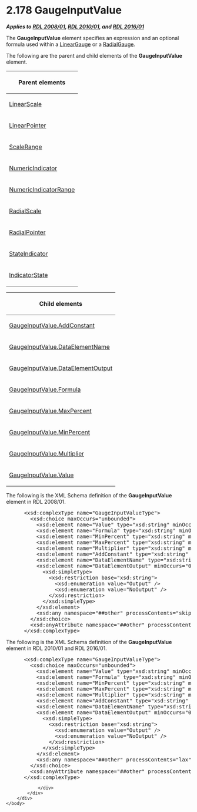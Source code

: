 <html dir="LTR" xmlns:mshelp="http://msdn.microsoft.com/mshelp" xmlns:ddue="http://ddue.schemas.microsoft.com/authoring/2003/5" xmlns:xlink="http://www.w3.org/1999/xlink" xmlns:tool="http://www.microsoft.com/tooltip">
    <head>
        <meta http-equiv="Content-Type" content="text/html; CHARSET=utf-8"></meta>
        <meta name="save" content="history"></meta>
        <title>2.178 GaugeInputValue</title>
        <xml>
            <mshelp:toctitle title="2.178 GaugeInputValue"></mshelp:toctitle>
            <mshelp:rltitle title="[MS-RDL]: GaugeInputValue"></mshelp:rltitle>
            <mshelp:keyword index="A" term="9463d0dc-2309-420e-994e-47562e7670a1"></mshelp:keyword>
            <mshelp:attr name="DCSext.ContentType" value="open specification"></mshelp:attr>
            <mshelp:attr name="AssetID" value="9463d0dc-2309-420e-994e-47562e7670a1"></mshelp:attr>
            <mshelp:attr name="TopicType" value="kbRef"></mshelp:attr>
            <mshelp:attr name="DCSext.Title" value="[MS-RDL]: GaugeInputValue" />
        </xml>
    </head>
    <body>
        <div id="header">
            <h1 class="heading">2.178 GaugeInputValue</h1>
        </div>
        <div id="mainSection">
            <div id="mainBody">
                <div id="allHistory" class="saveHistory"></div>
                <div id="sectionSection0" class="section" name="collapseableSection">
                    

<p><b><i>Applies to </i></b><a href="1e855f94-4617-47e4-b89e-0856c6cb420f.html"><b><i>RDL 2008/01</i></b></a><b><i>,
</i></b><a href="3428e690-a348-4ec7-8a6a-8efb42d2cdee.html"><b><i>RDL 2010/01</i></b></a><b><i>,
and </i></b><a href="52ce3983-2bfc-4e72-9359-42aaf5fe4509.html"><b><i>RDL 2016/01</i></b></a></p>

<p>The <b>GaugeInputValue</b> element specifies an expression
and an optional formula used within a <a href="021b569b-07ae-462a-ac62-d3ab51f183f5.html">LinearGauge</a> or a <a href="2e113607-ee33-4abd-9ae3-6607c10d3c8a.html">RadialGauge</a>. </p>

<p>The following are the parent and child elements of the <b>GaugeInputValue</b>
element.</p>

<table>
 <thead>
  <tr>
   <th>
   <p>Parent elements</p>
   </th>
  </tr>
 </thead>
 <tr>
  <td>
  <p><a href="744f8b40-7ad5-4652-94a1-76ae5df59389.html">LinearScale</a></p>
  </td>
 </tr>
 <tr>
  <td>
  <p><a href="19cdf02f-fcd5-41ca-b086-355eedb983b6.html">LinearPointer</a></p>
  </td>
 </tr>
 <tr>
  <td>
  <p><a href="56ed5aad-f1b1-4463-a987-8f02cea49950.html">ScaleRange</a></p>
  </td>
 </tr>
 <tr>
  <td>
  <p><a href="c5c791ef-1846-44ce-98ee-458cb4611d5d.html">NumericIndicator</a></p>
  </td>
 </tr>
 <tr>
  <td>
  <p><a href="3ebf4cc8-aa9f-4dfe-a97d-df0d02d74e36.html">NumericIndicatorRange</a></p>
  </td>
 </tr>
 <tr>
  <td>
  <p><a href="86468d9f-c561-4b50-a689-5dfccfde8495.html">RadialScale</a></p>
  </td>
 </tr>
 <tr>
  <td>
  <p><a href="1446314e-813e-42f0-9a28-f1b96fd3a0da.html">RadialPointer</a></p>
  </td>
 </tr>
 <tr>
  <td>
  <p><a href="a2711217-7047-4b0a-86d1-d01b5479e2cb.html">StateIndicator</a></p>
  </td>
 </tr>
 <tr>
  <td>
  <p><a href="b01d342e-1604-47c5-b90b-a4ce7bfd441c.html">IndicatorState</a></p>
  </td>
 </tr>
</table>

<p> </p>

<table>
 <thead>
  <tr>
   <th>
   <p>Child elements</p>
   </th>
  </tr>
 </thead>
 <tr>
  <td>
  <p><a href="4197acd2-7426-4541-bdb8-e7e1be76264d.html">GaugeInputValue.AddConstant</a></p>
  </td>
 </tr>
 <tr>
  <td>
  <p><a href="d5fefb16-8e50-4bae-b61c-5d6ce828b6b4.html">GaugeInputValue.DataElementName</a></p>
  </td>
 </tr>
 <tr>
  <td>
  <p><a href="2949055d-d3af-4a74-86bc-e1220ed11d9f.html">GaugeInputValue.DataElementOutput</a></p>
  </td>
 </tr>
 <tr>
  <td>
  <p><a href="61bf2e69-dc52-4472-837d-04fa34356371.html">GaugeInputValue.Formula</a></p>
  </td>
 </tr>
 <tr>
  <td>
  <p><a href="527f8ccf-7104-4ebd-9da1-f230bc4852b5.html">GaugeInputValue.MaxPercent</a></p>
  </td>
 </tr>
 <tr>
  <td>
  <p><a href="56a4bde1-e0cf-4e5b-a788-a5ea6e0f2f34.html">GaugeInputValue.MinPercent</a></p>
  </td>
 </tr>
 <tr>
  <td>
  <p><a href="394c6e22-2e71-4154-91b5-755d855b9f1b.html">GaugeInputValue.Multiplier</a></p>
  </td>
 </tr>
 <tr>
  <td>
  <p><a href="06a94f35-767a-4bd5-8a05-f54d1f6831e2.html">GaugeInputValue.Value</a></p>
  </td>
 </tr>
</table>

<p>The following is the XML Schema definition of the <b>GaugeInputValue</b>
element in RDL 2008/01.</p>

<dl>
<dd>
<div><pre> &lt;xsd:complexType name=&quot;GaugeInputValueType&quot;&gt;
   &lt;xsd:choice maxOccurs=&quot;unbounded&quot;&gt;
     &lt;xsd:element name=&quot;Value&quot; type=&quot;xsd:string&quot; minOccurs=&quot;1&quot; /&gt;
     &lt;xsd:element name=&quot;Formula&quot; type=&quot;xsd:string&quot; minOccurs=&quot;0&quot; /&gt;
     &lt;xsd:element name=&quot;MinPercent&quot; type=&quot;xsd:string&quot; minOccurs=&quot;0&quot; /&gt;
     &lt;xsd:element name=&quot;MaxPercent&quot; type=&quot;xsd:string&quot; minOccurs=&quot;0&quot; /&gt;
     &lt;xsd:element name=&quot;Multiplier&quot; type=&quot;xsd:string&quot; minOccurs=&quot;0&quot; /&gt;
     &lt;xsd:element name=&quot;AddConstant&quot; type=&quot;xsd:string&quot; minOccurs=&quot;0&quot; /&gt;
     &lt;xsd:element name=&quot;DataElementName&quot; type=&quot;xsd:string&quot; minOccurs=&quot;0&quot; /&gt;
     &lt;xsd:element name=&quot;DataElementOutput&quot; minOccurs=&quot;0&quot;&gt;
       &lt;xsd:simpleType&gt;
         &lt;xsd:restriction base=&quot;xsd:string&quot;&gt;
           &lt;xsd:enumeration value=&quot;Output&quot; /&gt;
           &lt;xsd:enumeration value=&quot;NoOutput&quot; /&gt;
         &lt;/xsd:restriction&gt;
       &lt;/xsd:simpleType&gt;
     &lt;/xsd:element&gt;
     &lt;xsd:any namespace=&quot;##other&quot; processContents=&quot;skip&quot; /&gt;
   &lt;/xsd:choice&gt;
   &lt;xsd:anyAttribute namespace=&quot;##other&quot; processContents=&quot;skip&quot; /&gt;
 &lt;/xsd:complexType&gt;
</pre></div>
</dd></dl>

<p>The following is the XML Schema definition of the <b>GaugeInputValue</b>
element in RDL 2010/01 and RDL 2016/01.</p>

<dl>
<dd>
<div><pre> &lt;xsd:complexType name=&quot;GaugeInputValueType&quot;&gt;
   &lt;xsd:choice maxOccurs=&quot;unbounded&quot;&gt;
     &lt;xsd:element name=&quot;Value&quot; type=&quot;xsd:string&quot; minOccurs=&quot;1&quot; /&gt;
     &lt;xsd:element name=&quot;Formula&quot; type=&quot;xsd:string&quot; minOccurs=&quot;0&quot; /&gt;
     &lt;xsd:element name=&quot;MinPercent&quot; type=&quot;xsd:string&quot; minOccurs=&quot;0&quot; /&gt;
     &lt;xsd:element name=&quot;MaxPercent&quot; type=&quot;xsd:string&quot; minOccurs=&quot;0&quot; /&gt;
     &lt;xsd:element name=&quot;Multiplier&quot; type=&quot;xsd:string&quot; minOccurs=&quot;0&quot; /&gt;
     &lt;xsd:element name=&quot;AddConstant&quot; type=&quot;xsd:string&quot; minOccurs=&quot;0&quot; /&gt;
     &lt;xsd:element name=&quot;DataElementName&quot; type=&quot;xsd:string&quot; minOccurs=&quot;0&quot; /&gt;
     &lt;xsd:element name=&quot;DataElementOutput&quot; minOccurs=&quot;0&quot;&gt;
       &lt;xsd:simpleType&gt;
         &lt;xsd:restriction base=&quot;xsd:string&quot;&gt;
           &lt;xsd:enumeration value=&quot;Output&quot; /&gt;
           &lt;xsd:enumeration value=&quot;NoOutput&quot; /&gt;
         &lt;/xsd:restriction&gt;
       &lt;/xsd:simpleType&gt;
     &lt;/xsd:element&gt;
     &lt;xsd:any namespace=&quot;##other&quot; processContents=&quot;lax&quot; /&gt;
   &lt;/xsd:choice&gt;
   &lt;xsd:anyAttribute namespace=&quot;##other&quot; processContents=&quot;lax&quot; /&gt;
 &lt;/xsd:complexType&gt;
</pre></div>
</dd></dl>


                </div>
            </div>
        </div>
    </body>
</html>